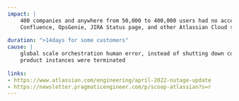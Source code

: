 ```yaml
---
impact: |
    400 companies and anywhere from 50,000 to 400,000 users had no access to JIRA, 
    Confluence, OpsGenie, JIRA Status page, and other Atlassian Cloud services
    
duration: ">14days for some customers"
cause: |
    global scale orchestration human error, instead of shutting down component
    product instances were terminated
    
links:
- https://www.atlassian.com/engineering/april-2022-outage-update
- https://newsletter.pragmaticengineer.com/p/scoop-atlassian?s=r
---
```

